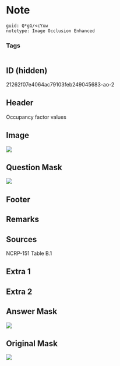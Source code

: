 # Note
```
guid: Q*gG/<cYxw
notetype: Image Occlusion Enhanced
```

### Tags
```
```

## ID (hidden)
21262f07e4064ac79103feb249045683-ao-2

## Header
Occupancy factor values

## Image
<img src="tmpg1ogih8j.png" />

## Question Mask
<img src="21262f07e4064ac79103feb249045683-ao-2-Q.svg" />

## Footer


## Remarks


## Sources
NCRP-151 Table B.1

## Extra 1


## Extra 2


## Answer Mask
<img src="21262f07e4064ac79103feb249045683-ao-2-A.svg" />

## Original Mask
<img src="21262f07e4064ac79103feb249045683-ao-O.svg" />
